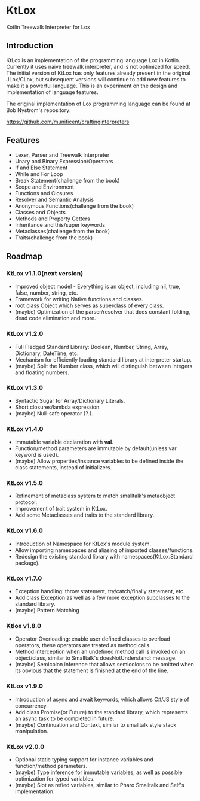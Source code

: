 # KtLox
Kotlin Treewalk Interpreter for Lox

## Introduction
KtLox is an implementation of the programming language Lox in Kotlin. Currently it uses naive treewalk interpreter, and is not optimized for speed. The initial version of KtLox has only features already present in the original JLox/CLox, but subsequent versions will continue to add new features to make it a powerful language. This is an experiment on the design and implementation of language features. 

The original implementation of Lox programming language can be found at Bob Nystrom's repository: 

https://github.com/munificent/craftinginterpreters

## Features
- Lexer, Parser and Treewalk Interpreter
- Unary and Binary Expression/Operators
- If and Else Statement
- While and For Loop
- Break Statement(challenge from the book)
- Scope and Environment
- Functions and Closures
- Resolver and Semantic Analysis
- Anonymous Functions(challenge from the book)
- Classes and Objects
- Methods and Property Getters
- Inheritance and this/super keywords
- Metaclasses(challenge from the book)
- Traits(challenge from the book)

## Roadmap

### KtLox v1.1.0(next version)
- Improved object model - Everything is an object, including nil, true, false, number, string, etc. 
- Framework for writing Native functions and classes. 
- root class Object which serves as superclass of every class. 
- (maybe) Optimization of the parser/resolver that does constant folding, dead code elimination and more. 

### KtLox v1.2.0
- Full Fledged Standard Library: Boolean, Number, String, Array, Dictionary, DateTime, etc.
- Mechanism for efficiently loading standard library at interpreter startup. 
- (maybe) Split the Number class, which will distinguish between integers and floating numbers.

### KtLox v1.3.0
- Syntactic Sugar for Array/Dictionary Literals.
- Short closures/lambda expression.
- (maybe) Null-safe operator (?.). 

### KtLox v1.4.0
- Immutable variable declaration with **val**.
- Function/method parameters are immutable by default(unless var keyword is used).
- (maybe) Allow properties/instance variables to be defined inside the class statements, instead of initializers.

### KtLox v1.5.0
- Refinement of metaclass system to match smalltalk's metaobject protocol. 
- Improvement of trait system in KtLox. 
- Add some Metaclasses and traits to the standard library.

### KtLox v1.6.0
- Introduction of Namespace for KtLox's module system. 
- Allow importing namespaces and aliasing of imported classes/functions.
- Redesign the existing standard library with namespaces(KtLox.Standard package).

### KtLox v1.7.0
- Exception handling: throw statement, try/catch/finally statement, etc. 
- Add class Exception as well as a few more exception subclasses to the standard library.
- (maybe) Pattern Matching

### Ktlox v1.8.0
- Operator Overloading: enable user defined classes to overload operators, these operators are treated as method calls.
- Method interception when an undefined method call is invoked on an object/class, similar to Smalltalk's doesNotUnderstand: message. 
- (maybe) Semicolon inference that allows semicolons to be omitted when its obvious that the statement is finished at the end of the line. 

### KtLox v1.9.0
- Introduction of async and await keywords, which allows C#/JS style of concurrency. 
- Add class Promise(or Future) to the standard library, which represents an async task to be completed in future.
- (maybe) Continuation and Context, similar to smalltalk style stack manipulation.

### KtLox v2.0.0
- Optional static typing support for instance variables and function/method parameters. 
- (maybe) Type inference for immutable variables, as well as possible optimization for typed variables. 
- (maybe) Slot as refied variables, similar to Pharo Smalltalk and Self's implementation. 

